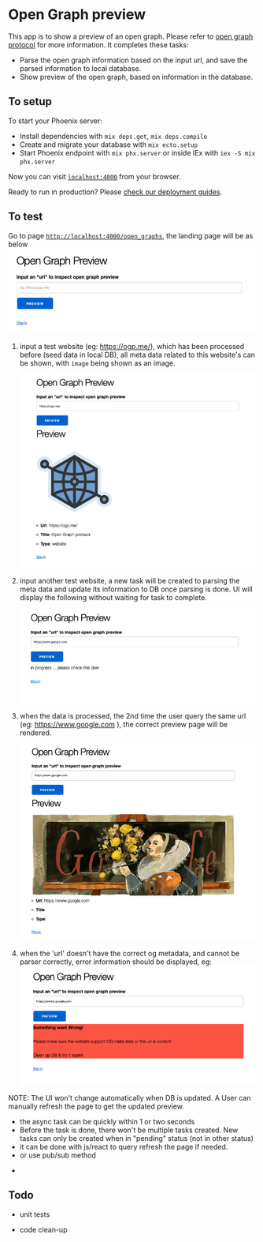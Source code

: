 # Open Graph preview

This app is to show a preview of an open graph. Please refer to [open graph protocol](https://ogp.me/) for more information. It completes these tasks:

- Parse the open graph information based on the input url, and save the parsed information to local database.
- Show preview of the open graph, based on information in the database.

## To setup

To start your Phoenix server:

- Install dependencies with `mix deps.get`, `mix deps.compile`
- Create and migrate your database with `mix ecto.setup`
- Start Phoenix endpoint with `mix phx.server` or inside IEx with `iex -S mix phx.server`

Now you can visit [`localhost:4000`](http://localhost:4000) from your browser.

Ready to run in production? Please [check our deployment guides](https://hexdocs.pm/phoenix/deployment.html).

## To test

Go to page [`http://localhost:4000/open_graphs`](http://localhost:4000/open_graphs), the landing page will be as below
      ![image](doc/landing_page.png)

1) input a test website (eg: <https://ogp.me/>), which has been processed before (seed data in local DB), all meta data related to this website's can be shown, with `image` being shown as an image.

    ![image](doc/preview_opg.me.png)

2) input another test website, a new task will be created to parsing the meta data and update its information to DB once parsing is done. UI will display the following without waiting for task to complete.

    ![image](doc/processing.png)

3) when the data is processed, the 2nd time the user query the same url (eg: <https://www.google.com> ), the correct preview page will be rendered.

    ![image](doc/preview_google.com.png)

4) when the 'url' doesn't have the correct og metadata, and cannot be parser correctly, error information should be displayed, eg:  
   ![image](doc/preview_error.png)

NOTE: The UI won't change automatically when DB is updated. A User can manually refresh the page to get the updated preview.

- the async task can be quickly within 1 or two seconds
- Before the task is done, there won't be multiple tasks created. New tasks can only be created when in "pending" status (not in other status)
- it can be done with js/react to query refresh the page if needed.
- or use pub/sub method
*

## Todo

- unit tests

- code clean-up

